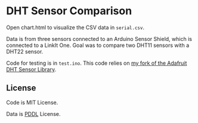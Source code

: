 # DHT Sensor Comparison

Open chart.html to visualize the CSV data in `serial.csv`.

Data is from three sensors connected to an Arduino Sensor Shield, which is connected to a LinkIt One. Goal was to compare two DHT11 sensors with a DHT22 sensor.

Code for testing is in `test.ino`. This code relies on [my fork of the Adafruit DHT Sensor Library](https://github.com/GeoSensorWebLab/DHT-sensor-library).

## License

Code is MIT License.

Data is [PDDL](http://opendatacommons.org/licenses/pddl/) License.
